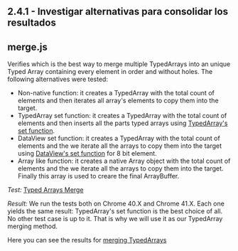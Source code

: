 2.4.1 - Investigar alternativas para consolidar los resultados
-----------------------

**merge.js**
-----------------------

Verifies which is the best way to merge multiple TypedArrays into an unique Typed Array containing every element in order and without holes.
The following alternatives were tested:
* Non-native function: it creates a TypedArray with the total count of elements and then iterates all array's elements to copy them into the target.
* TypedArray set function: it creates a TypedArray with the total count of elements and then inserts all the parts typed arrays using [TypedArray's set function](https://developer.mozilla.org/en-US/docs/Web/JavaScript/Reference/Global_Objects/TypedArray/set).
* DataView set function: it creates a TypedArray with the total count of elements and the we iterate all the arrays to copy them into the target using [DataView's set function](https://developer.mozilla.org/en-US/docs/Web/JavaScript/Reference/Global_Objects/DataView) for 8 bit element.
* Array like function: it creates a native Array object with the total count of elements and the we iterate all the arrays to copy them into the target. Finally this array is used to creare the final ArrayBuffer.

*Test:* [Typed Arrays Merge](http://jsperf.com/typedarray-merge)

*Result:*
We run the tests both on Chrome 40.X and Chrome 41.X. Each one yields the same result: TypedArray's set function is the best choice of all. No other test case is up to it. That is why we will use it as our TypedArray merging method.

Here you can see the results for [merging TypedArrays](./merge.png)
